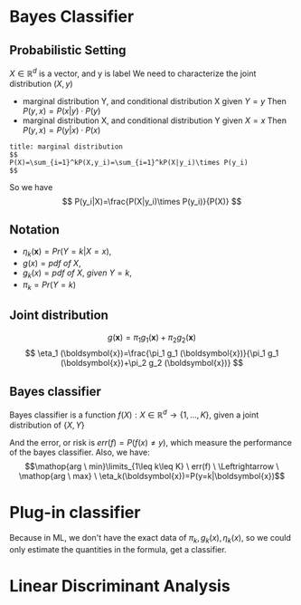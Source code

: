 # Bayes Classifier
## Probabilistic Setting
$X \in \mathbb{R}^{d}$ is a vector, and y is label
We need to characterize the joint distribution $(X,y)$
-  marginal distribution Y, and conditional distribution X given $Y=y$
		Then $P(y,x)=P(x|y)\cdot P(y)$
-  marginal distribution X, and conditional distribution Y given $X=x$
		Then $P(y,x)=P(y|x)\cdot P(x)$

```ad-tip
title: marginal distribution
$$
P(X)=\sum_{i=1}^kP(X,y_i)=\sum_{i=1}^kP(X|y_i)\times P(y_i)
$$
```
So we have
$$
P(y_i|X)=\frac{P(X|y_i)\times P(y_i)}{P(X)}
$$
## Notation
- $\eta_k(\boldsymbol{x})= Pr(Y=k|X=x)$,
- $g(x)=pdf \ of \ X$,
- $g_k(x)=pdf \ of \ X, \ given \ Y=k$,
- $\pi_k=Pr(Y=k)$

## Joint distribution
$$g(\boldsymbol{x})=\pi_1 g_1 (\boldsymbol{x})+\pi_2 g_2 (\boldsymbol{x}) 
$$
$$
\eta_1 (\boldsymbol{x})=\frac{\pi_1 g_1 (\boldsymbol{x})}{\pi_1 g_1 (\boldsymbol{x})+\pi_2 g_2 (\boldsymbol{x})} 
$$
## Bayes classifier 
Bayes classifier is a function $f(X): X\in\mathbb{R}^{d} \rightarrow \{1,\ldots, K\}$, given a joint distribution of $\{X, Y\}$

And the error, or risk is $err(f)=P(f(x)\neq y)$, which measure the performance of the bayes classifier. Also, we have:
$$\mathop{arg \ min}\limits_{1\leq k\leq K} \ err(f) \  \Leftrightarrow \ \mathop{arg \ max} \ \eta_k(\boldsymbol{x})=P(y=k|\boldsymbol{x})$$
# Plug-in classifier
Because in ML, we don't have the exact data of $\pi_k,g_k(x),\eta_k(x)$, so we could only estimate the quantities in the formula, get a classifier.
# Linear Discriminant Analysis
